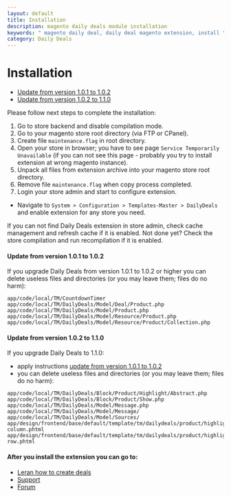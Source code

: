 ```yaml
---
layout: default
title: Installation
description: magento daily deals module installation
keywords: " magento daily deal, daily deal magento extension, install "
category: Daily Deals
---
```


# Installation

* [Update from version 1.0.1 to 1.0.2](#update-from-version-101-to-102)
* [Update from version 1.0.2 to 1.1.0](#update-from-version-102-to-110)

Please follow next steps to complete the installation:

1. Go to store backend and disable compilation mode.
2. Go to your magento store root directory (via FTP or CPanel).
3. Create file `maintenance.flag` in root directory.
4. Open your store in browser; you have to see page
`Service Temporarily Unavailable` (if you can not see this page - probably you
try to install extension at wrong magento instance).
5. Unpack all files from extension archive into your magento store root directory.
6. Remove file `maintenance.flag` when copy process completed.
7. Login your store admin and start to configure extension.

* Navigate to `System > Configuration > Templates-Master > DailyDeals` and
enable extension for any store you need.

If you can not find Daily Deals extension in store admin, check cache management
and refresh cache if it is enabled. Not done yet? Check the store compilation and
run recompilation if it is enabled.

#### Update from version 1.0.1 to 1.0.2

If you upgrade Daily Deals from version 1.0.1 to 1.0.2 or higher you can delete
useless files and directories (or you may leave them; files do no harm):

```
app/code/local/TM/CountdownTimer
app/code/local/TM/DailyDeals/Model/Deal/Product.php
app/code/local/TM/DailyDeals/Model/Product.php
app/code/local/TM/DailyDeals/Model/Resource/Product.php
app/code/local/TM/DailyDeals/Model/Resource/Product/Collection.php
```

#### Update from version 1.0.2 to 1.1.0

If you upgrade Daily Deals to 1.1.0:

* apply instructions [update from version 1.0.1 to 1.0.2](#update-from-version-101-to-102)
* you can delete useless files and directories (or you may leave them; files do
no harm):

```
app/code/local/TM/DailyDeals/Block/Product/Highlight/Abstract.php
app/code/local/TM/DailyDeals/Block/Product/Show.php
app/code/local/TM/DailyDeals/Model/Message.php
app/code/local/TM/DailyDeals/Model/Message/
app/code/local/TM/DailyDeals/Model/Sources/
app/design/frontend/base/default/template/tm/dailydeals/product/highlight-column.phtml
app/design/frontend/base/default/template/tm/dailydeals/product/highlight-row.phtml
```

#### After you install the extension you can go to:

* [Leran how to create deals](../backend/create-deal/)
* [Support](https://swissuplabs.com/contacts/)
* [Forum](https://swissuplabs.com/magento-forum/)
